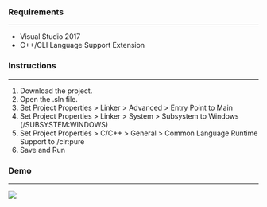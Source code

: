 ### Requirements
---
* Visual Studio 2017
* C++/CLI Language Support Extension

### Instructions
---
1. Download the project.
2. Open the .sln file.
3. Set Project Properties > Linker > Advanced > Entry Point to Main
4. Set Project Properties > Linker > System > Subsystem to Windows (/SUBSYSTEM:WINDOWS)
5. Set Project Properties > C/C++ > General > Common Language Runtime Support to /clr:pure
6. Save and Run

### Demo
---
[![](http://img.youtube.com/vi/AH65QhkeALk/0.jpg)](http://www.youtube.com/watch?v=AH65QhkeALk "Demo")
